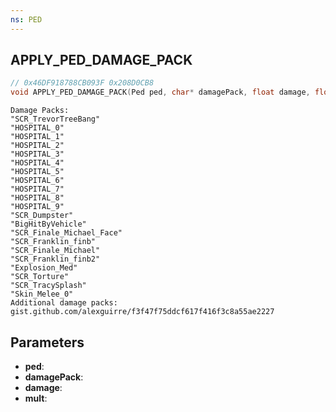 ```yaml
---
ns: PED
---
```

## APPLY_PED_DAMAGE_PACK

```c
// 0x46DF918788CB093F 0x208D0CB8
void APPLY_PED_DAMAGE_PACK(Ped ped, char* damagePack, float damage, float mult);
```

```
Damage Packs:  
"SCR_TrevorTreeBang"  
"HOSPITAL_0"  
"HOSPITAL_1"  
"HOSPITAL_2"  
"HOSPITAL_3"  
"HOSPITAL_4"  
"HOSPITAL_5"  
"HOSPITAL_6"  
"HOSPITAL_7"  
"HOSPITAL_8"  
"HOSPITAL_9"  
"SCR_Dumpster"  
"BigHitByVehicle"  
"SCR_Finale_Michael_Face"  
"SCR_Franklin_finb"  
"SCR_Finale_Michael"  
"SCR_Franklin_finb2"  
"Explosion_Med"  
"SCR_Torture"  
"SCR_TracySplash"  
"Skin_Melee_0"  
Additional damage packs:  
gist.github.com/alexguirre/f3f47f75ddcf617f416f3c8a55ae2227  
```

## Parameters
* **ped**: 
* **damagePack**: 
* **damage**: 
* **mult**: 

